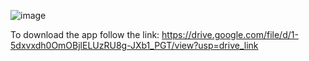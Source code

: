 


![image](https://github.com/efwergethryh/TSC/edit/main/screenshots/1.jpg)




To download the app follow the link:
https://drive.google.com/file/d/1-5dxvxdh0OmOBjlELUzRU8g-JXb1_PGT/view?usp=drive_link

